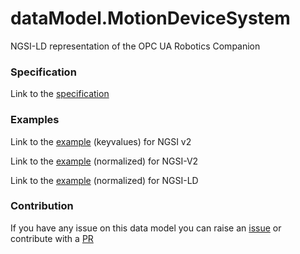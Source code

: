 # dataModel.MotionDeviceSystem
NGSI-LD representation of the OPC UA Robotics Companion

### Specification

Link to the [specification](https://github.com/Engineering-Research-and-Development/dataModel.MotionDeviceSystem/blob/main/doc/spec.md)
### Examples

Link to the [example](https://raw.githubusercontent.com/Engineering-Research-and-Development/dataModel.MotionDeviceSystem/main/examples/example.json) (keyvalues) for NGSI v2

Link to the [example](https://raw.githubusercontent.com/Engineering-Research-and-Development/dataModel.MotionDeviceSystem/main/examples/example-normalized.json) (normalized) for NGSI-V2

Link to the [example](https://raw.githubusercontent.com/Engineering-Research-and-Development/dataModel.MotionDeviceSystem/main/examples/example-normalized.jsonld) (normalized) for NGSI-LD
### Contribution

 If you have any issue on this data model you can raise an [issue](https://github.com/Engineering-Research-and-Development/dataModel.MotionDeviceSystem/issues) or contribute with a [PR](https://github.com/Engineering-Research-and-Development/dataModel.MotionDeviceSystem/pulls)
